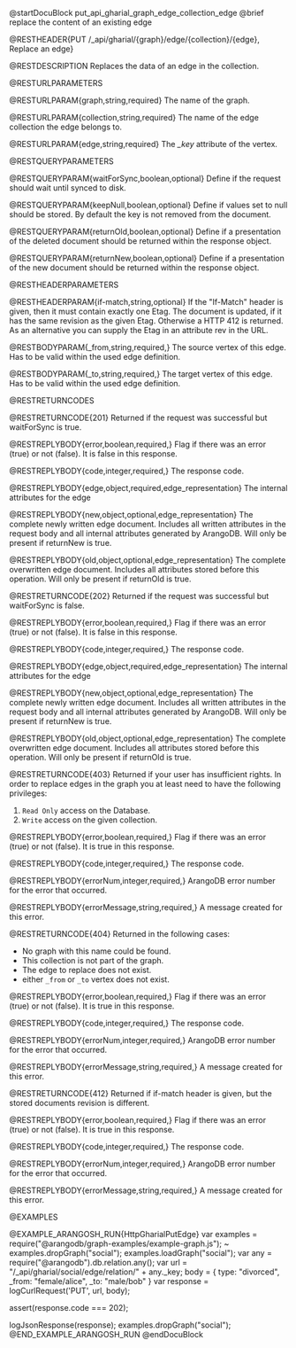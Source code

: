 @startDocuBlock put_api_gharial_graph_edge_collection_edge
@brief replace the content of an existing edge

@RESTHEADER{PUT /_api/gharial/{graph}/edge/{collection}/{edge}, Replace an edge}

@RESTDESCRIPTION
Replaces the data of an edge in the collection.

@RESTURLPARAMETERS

@RESTURLPARAM{graph,string,required}
The name of the graph.

@RESTURLPARAM{collection,string,required}
The name of the edge collection the edge belongs to.

@RESTURLPARAM{edge,string,required}
The *_key* attribute of the vertex.

@RESTQUERYPARAMETERS

@RESTQUERYPARAM{waitForSync,boolean,optional}
Define if the request should wait until synced to disk.

@RESTQUERYPARAM{keepNull,boolean,optional}
Define if values set to null should be stored. By default the key is not removed from the document.

@RESTQUERYPARAM{returnOld,boolean,optional}
Define if a presentation of the deleted document should
be returned within the response object.

@RESTQUERYPARAM{returnNew,boolean,optional}
Define if a presentation of the new document should
be returned within the response object.

@RESTHEADERPARAMETERS

@RESTHEADERPARAM{if-match,string,optional}
If the "If-Match" header is given, then it must contain exactly one Etag. The document is updated,
if it has the same revision as the given Etag. Otherwise a HTTP 412 is returned. As an alternative
you can supply the Etag in an attribute rev in the URL.

@RESTBODYPARAM{_from,string,required,}
The source vertex of this edge. Has to be valid within
the used edge definition.

@RESTBODYPARAM{_to,string,required,}
The target vertex of this edge. Has to be valid within
the used edge definition.

@RESTRETURNCODES

@RESTRETURNCODE{201}
Returned if the request was successful but waitForSync is true.

@RESTREPLYBODY{error,boolean,required,}
Flag if there was an error (true) or not (false).
It is false in this response.

@RESTREPLYBODY{code,integer,required,}
The response code.

@RESTREPLYBODY{edge,object,required,edge_representation}
The internal attributes for the edge

@RESTREPLYBODY{new,object,optional,edge_representation}
The complete newly written edge document.
Includes all written attributes in the request body
and all internal attributes generated by ArangoDB.
Will only be present if returnNew is true.

@RESTREPLYBODY{old,object,optional,edge_representation}
The complete overwritten edge document.
Includes all attributes stored before this operation.
Will only be present if returnOld is true.

@RESTRETURNCODE{202}
Returned if the request was successful but waitForSync is false.

@RESTREPLYBODY{error,boolean,required,}
Flag if there was an error (true) or not (false).
It is false in this response.

@RESTREPLYBODY{code,integer,required,}
The response code.

@RESTREPLYBODY{edge,object,required,edge_representation}
The internal attributes for the edge

@RESTREPLYBODY{new,object,optional,edge_representation}
The complete newly written edge document.
Includes all written attributes in the request body
and all internal attributes generated by ArangoDB.
Will only be present if returnNew is true.

@RESTREPLYBODY{old,object,optional,edge_representation}
The complete overwritten edge document.
Includes all attributes stored before this operation.
Will only be present if returnOld is true.

@RESTRETURNCODE{403}
Returned if your user has insufficient rights.
In order to replace edges in the graph  you at least need to have the following privileges:

  1. `Read Only` access on the Database.
  2. `Write` access on the given collection.

@RESTREPLYBODY{error,boolean,required,}
Flag if there was an error (true) or not (false).
It is true in this response.

@RESTREPLYBODY{code,integer,required,}
The response code.

@RESTREPLYBODY{errorNum,integer,required,}
ArangoDB error number for the error that occurred.

@RESTREPLYBODY{errorMessage,string,required,}
A message created for this error.

@RESTRETURNCODE{404}
Returned in the following cases:
* No graph with this name could be found.
* This collection is not part of the graph.
* The edge to replace does not exist.
* either `_from` or `_to` vertex does not exist.

@RESTREPLYBODY{error,boolean,required,}
Flag if there was an error (true) or not (false).
It is true in this response.

@RESTREPLYBODY{code,integer,required,}
The response code.

@RESTREPLYBODY{errorNum,integer,required,}
ArangoDB error number for the error that occurred.

@RESTREPLYBODY{errorMessage,string,required,}
A message created for this error.

@RESTRETURNCODE{412}
Returned if if-match header is given, but the stored documents revision is different.

@RESTREPLYBODY{error,boolean,required,}
Flag if there was an error (true) or not (false).
It is true in this response.

@RESTREPLYBODY{code,integer,required,}
The response code.

@RESTREPLYBODY{errorNum,integer,required,}
ArangoDB error number for the error that occurred.

@RESTREPLYBODY{errorMessage,string,required,}
A message created for this error.

@EXAMPLES

@EXAMPLE_ARANGOSH_RUN{HttpGharialPutEdge}
  var examples = require("@arangodb/graph-examples/example-graph.js");
~ examples.dropGraph("social");
  examples.loadGraph("social");
  var any = require("@arangodb").db.relation.any();
  var url = "/_api/gharial/social/edge/relation/" + any._key;
  body = {
    type: "divorced",
    _from: "female/alice",
    _to: "male/bob"
  }
  var response = logCurlRequest('PUT', url, body);

  assert(response.code === 202);

  logJsonResponse(response);
  examples.dropGraph("social");
@END_EXAMPLE_ARANGOSH_RUN
@endDocuBlock
